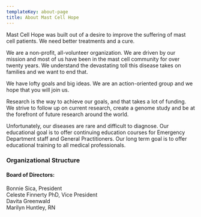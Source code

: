 ```yaml
---
templateKey: about-page
title: About Mast Cell Hope
---
```

Mast Cell Hope was built out of a desire to improve the suffering of mast cell patients. We need better treatments and a cure.

We are a non-profit, all-volunteer organization. We are driven by our mission and most of us have been in the mast cell community for over twenty years. We understand the devastating toll this disease takes on families and we want to end that.

We have lofty goals and big ideas. We are an action-oriented group and we hope that you will join us.

Research is the way to achieve our goals, and that takes a lot of funding.
We strive to follow up on current research, create a genome study and be at the forefront of future research around the world.

Unfortunately, our diseases are rare and difficult to diagnose. Our educational goal is to offer continuing education courses for Emergency Department staff and General Practitioners.  Our long term goal is to offer educational training to all medical professionals.

### Organizational Structure

#### Board of Directors:

Bonnie Sica, President\
Celeste Finnerty PhD, Vice President\
Davita Greenwald\
Marilyn Huntley, RN
